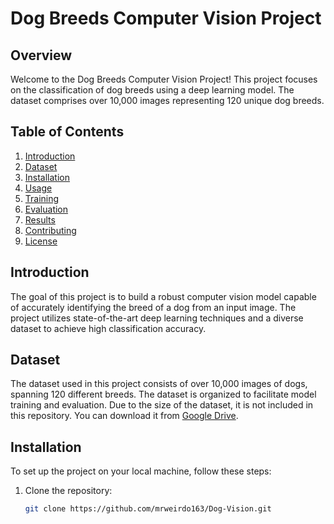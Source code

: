 # Dog Breeds Computer Vision Project

## Overview

Welcome to the Dog Breeds Computer Vision Project! This project focuses on the classification of dog breeds using a deep learning model. The dataset comprises over 10,000 images representing 120 unique dog breeds.

## Table of Contents

1. [Introduction](#introduction)
2. [Dataset](#dataset)
3. [Installation](#installation)
4. [Usage](#usage)
5. [Training](#training)
6. [Evaluation](#evaluation)
7. [Results](#results)
8. [Contributing](#contributing)
9. [License](#license)

## Introduction

The goal of this project is to build a robust computer vision model capable of accurately identifying the breed of a dog from an input image. The project utilizes state-of-the-art deep learning techniques and a diverse dataset to achieve high classification accuracy.

## Dataset

The dataset used in this project consists of over 10,000 images of dogs, spanning 120 different breeds. The dataset is organized to facilitate model training and evaluation. Due to the size of the dataset, it is not included in this repository. You can download it from [Google Drive](https://drive.google.com/file/d/14Jnq6wWEpvhJF3mW54MxJH-JjWSXx2Dd/view?usp=drive_link).

## Installation

To set up the project on your local machine, follow these steps:

1. Clone the repository:

   ```bash
   git clone https://github.com/mrweirdo163/Dog-Vision.git
